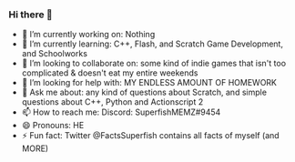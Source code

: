 ### Hi there 👋

<!--
**sfmemz/sfmemz** is a ✨ _special_ ✨ repository because its `README.md` (this file) appears on your GitHub profile.

Here are some ideas to get you started:

- 🔭 I’m currently working on ...
- 🌱 I’m currently learning ...
- 👯 I’m looking to collaborate on ...
- 🤔 I’m looking for help with ...
- 💬 Ask me about ...
- 📫 How to reach me: ...
- 😄 Pronouns: ...
- ⚡ Fun fact: ...
-->
- 🔭 I’m currently working on: Nothing
- 🌱 I’m currently learning: C++, Flash, and Scratch Game Development, and Schoolworks
- 👯 I’m looking to collaborate on: some kind of indie games that isn't too complicated & doesn't eat my entire weekends
- 🤔 I’m looking for help with: MY ENDLESS AMOUNT OF HOMEWORK
- 💬 Ask me about: any kind of questions about Scratch, and simple questions about C++, Python and Actionscript 2
- 📫 How to reach me: Discord: SuperfishMEMZ#9454
- 😄 Pronouns: HE
- ⚡ Fun fact: Twitter @FactsSuperfish contains all facts of myself (and MORE)
